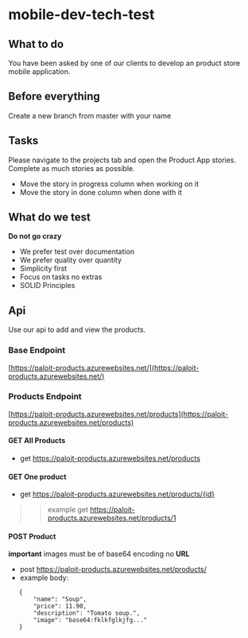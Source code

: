 # mobile-dev-tech-test

## What to do
You have been asked by one of our clients to develop an product store mobile application. 

## Before everything
Create a new branch from master with your name

## Tasks
Please navigate to the projects tab and open the Product App stories. Complete as much stories as possible.
- Move the story in progress column when working on it
- Move the story in done column when done with it

## What do we test
__Do not go crazy__

- We prefer test over documentation
- We prefer quality over quantity
- Simplicity first
- Focus on tasks no extras
- SOLID Principles

## Api
Use our api to add and view the products.

### Base Endpoint
[https://paloit-products.azurewebsites.net/](https://paloit-products.azurewebsites.net/)

### Products Endpoint
[https://paloit-products.azurewebsites.net/products](https://paloit-products.azurewebsites.net/products)

#### GET All Products
 - get https://paloit-products.azurewebsites.net/products

#### GET One product
 - get https://paloit-products.azurewebsites.net/products/{id}
 >> example get https://paloit-products.azurewebsites.net/products/1
 
#### POST Product
 __important__ images must be of base64 encoding no __URL__
 - post https://paloit-products.azurewebsites.net/products/
 - example body:
 ```$json
    {
        "name": "Soup",
        "price": 11.90,
        "description": "Tomato soup.",
        "image": "base64:fklkfglkjfg..."
    }
 ```

 
